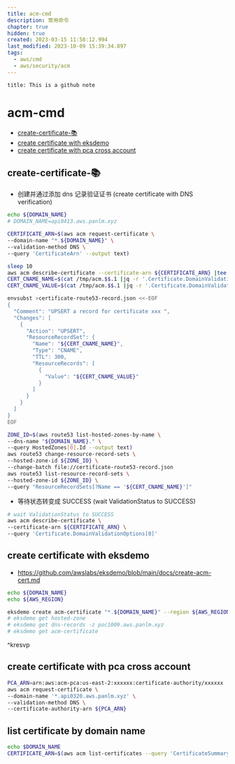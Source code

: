 ```yaml
---
title: acm-cmd
description: 常用命令
chapter: true
hidden: true
created: 2023-03-15 11:58:12.994
last_modified: 2023-10-09 15:39:34.897
tags:
  - aws/cmd
  - aws/security/acm
---
```


```ad-attention
title: This is a github note

```

# acm-cmd

- [create-certificate-📚](#create-certificate-%F0%9F%93%9A)
- [create certificate with eksdemo](#create%20certificate%20with%20eksdemo)
- [create certificate with pca  cross account](#create%20certificate%20with%20pca%20%20cross%20account)


## create-certificate-📚

- 创建并通过添加 dns 记录验证证书 (create certificate with DNS verification)
```sh
echo ${DOMAIN_NAME}
# DOMAIN_NAME=api0413.aws.panlm.xyz

CERTIFICATE_ARN=$(aws acm request-certificate \
--domain-name "*.${DOMAIN_NAME}" \
--validation-method DNS \
--query 'CertificateArn' --output text)

sleep 10
aws acm describe-certificate --certificate-arn ${CERTIFICATE_ARN} |tee /tmp/acm.$$.1
CERT_CNAME_NAME=$(cat /tmp/acm.$$.1 |jq -r '.Certificate.DomainValidationOptions[0].ResourceRecord.Name')
CERT_CNAME_VALUE=$(cat /tmp/acm.$$.1 |jq -r '.Certificate.DomainValidationOptions[0].ResourceRecord.Value')

envsubst >certificate-route53-record.json <<-EOF
{
  "Comment": "UPSERT a record for certificate xxx ",
  "Changes": [
    {
      "Action": "UPSERT",
      "ResourceRecordSet": {
        "Name": "${CERT_CNAME_NAME}",
        "Type": "CNAME",
        "TTL": 300,
        "ResourceRecords": [
          {
            "Value": "${CERT_CNAME_VALUE}"
          }
        ]
      }
    }
  ]
}
EOF

ZONE_ID=$(aws route53 list-hosted-zones-by-name \
--dns-name "${DOMAIN_NAME}." \
--query HostedZones[0].Id --output text) 
aws route53 change-resource-record-sets \
--hosted-zone-id ${ZONE_ID} \
--change-batch file://certificate-route53-record.json 
aws route53 list-resource-record-sets \
--hosted-zone-id ${ZONE_ID} \
--query "ResourceRecordSets[?Name == '${CERT_CNAME_NAME}']"

```

- 等待状态转变成 SUCCESS (wait ValidationStatus to SUCCESS)
```sh
# wait ValidationStatus to SUCCESS
aws acm describe-certificate \
--certificate-arn ${CERTIFICATE_ARN} \
--query 'Certificate.DomainValidationOptions[0]' 

```

## create certificate with eksdemo
- https://github.com/awslabs/eksdemo/blob/main/docs/create-acm-cert.md
```sh
echo ${DOMAIN_NAME}
echo ${AWS_REGION}

eksdemo create acm-certificate "*.${DOMAIN_NAME}" --region ${AWS_REGION}
# eksdemo get hosted-zone
# eksdemo get dns-records -z poc1009.aws.panlm.xyz
# eksdemo get acm-certificate

```
^kresvp

## create certificate with pca  cross account

```sh
PCA_ARN=arn:aws:acm-pca:us-east-2:xxxxxx:certificate-authority/xxxxxx
aws acm request-certificate \
--domain-name '*.api0320.aws.panlm.xyz' \
--validation-method DNS \
--certificate-authority-arn ${PCA_ARN}

```


## list certificate by domain name

```sh
echo $DOMAIN_NAME
CERTIFICATE_ARN=$(aws acm list-certificates --query 'CertificateSummaryList[?DomainName==`*.'"${DOMAIN_NAME}"'`].CertificateArn' --output text)

```


